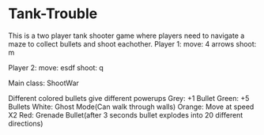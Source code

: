# Tank-Trouble
This is a two player tank shooter game where players need to navigate a maze to collect bullets and shoot eachother. 
  Player 1:
    move: 4 arrows
    shoot: m
    
  Player 2:
    move: esdf
    shoot: q

Main class: ShootWar

Different colored bullets give different powerups
  Grey: +1 Bullet
  Green: +5 Bullets
  White: Ghost Mode(Can walk through walls)
  Orange: Move at speed X2
  Red: Grenade Bullet(after 3 seconds bullet explodes into 20 different directions)
  
